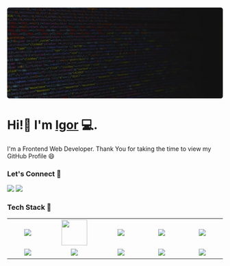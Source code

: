 ![Repository Banner](banner.png)
<!--  -->
# Hi!👋 I'm [Igor](https://igorglisovic.com) 💻.
<!--  -->
I'm a Frontend Web Developer. Thank You for taking the time to view my GitHub
Profile :smile:
<!--  -->
### Let's Connect 🔗
[![](https://img.shields.io/badge/linkedin-%230077B5.svg?&style=for-the-badge&logo=linkedin&logoColor=white0e76a8)](https://www.linkedin.com/in/igor-glisovic/)
[![](https://img.shields.io/badge/twitter-%230077B5.svg?&style=for-the-badge&logo=twitter&logoColor=white&color=00acee)](https://twitter.com/glisovic_igor)
### Tech Stack 🔗

<table width="100">
  <tr>
    <td align="center" width="190">
      <img src="https://www.vectorlogo.zone/logos/reactjs/reactjs-ar21.svg" />
    </td>
    <td align="center" width="190">
      <img
        src="https://static-00.iconduck.com/assets.00/next-js-icon-2048x2048-5dqjgeku.png"
        width="60"
        height="60"
      />
    </td>
    <td align="center" width="190">
      <img
        src="https://github.com/abranhe/programming-languages-logos/blob/master/src/javascript/javascript.svg"
        width="50"
      />
    </td>
    <td align="center" width="190">
      <img
        src="https://www.vectorlogo.zone/logos/typescriptlang/typescriptlang-icon.svg"
        width="50"
      />
    </td>
    <td align="center" width="190">
      <img
        src="https://www.svgrepo.com/show/354431/tailwindcss-icon.svg"
        width="70"
      />
    </td>
  </tr>
  <tr>
    <td align="center" width="190">
      <img
        src="https://upload.wikimedia.org/wikipedia/commons/thumb/9/96/Sass_Logo_Color.svg/1280px-Sass_Logo_Color.svg.png"
        width="60"
      />
    </td>
    <td align="center">
      <img src="https://www.vectorlogo.zone/logos/nodejs/nodejs-ar21.svg" />
    </td>
    <td align="center">
      <img src="https://vegibit.com/wp-content/uploads/2018/05/expressjs.png" />
    </td>
    <td align="center">
      <img
        src="https://upload.wikimedia.org/wikipedia/commons/thumb/9/93/MongoDB_Logo.svg/2560px-MongoDB_Logo.svg.png"
      />
    </td>
    <td align="center">
      <img
        src="https://www.vectorlogo.zone/logos/getpostman/getpostman-icon.svg"
      />
    </td>
  </tr>
  <!-- <tr>
    <td align="center">
      <img
        src="https://upload.wikimedia.org/wikipedia/commons/thumb/3/38/HTML5_Badge.svg/600px-HTML5_Badge.svg.png"
        height="40"
        width="60"
      />
    </td>
    <td align="center">
      <img
        src="https://raw.githubusercontent.com/devicons/devicon/0d6c64dbbf311879f7d563bfc3ccf559f9ed111c/icons/css3/css3-original-wordmark.svg"
        width="60"
      />
    </td>
  </tr> -->
</table>
